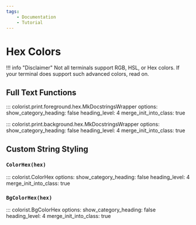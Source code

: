 ```yaml
---
tags:
    - Documentation
    - Tutorial
---
```


# Hex Colors
!!! info "Disclaimer"
    Not all terminals support RGB, HSL, or Hex colors. If your terminal does support such advanced colors, read on.

## Full Text Functions

::: colorist.print.foreground.hex.MkDocstringsWrapper
    options:
      show_category_heading: false
      heading_level: 4
      merge_init_into_class: true

::: colorist.print.background.hex.MkDocstringsWrapper
    options:
      show_category_heading: false
      heading_level: 4
      merge_init_into_class: true

## Custom String Styling
### `ColorHex(hex)`
::: colorist.ColorHex
    options:
      show_category_heading: false
      heading_level: 4
      merge_init_into_class: true

### `BgColorHex(hex)`
::: colorist.BgColorHex
    options:
      show_category_heading: false
      heading_level: 4
      merge_init_into_class: true
